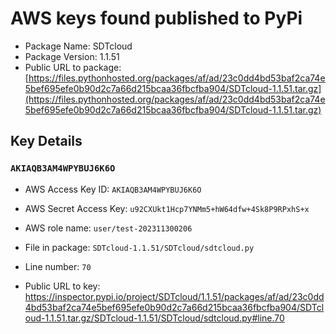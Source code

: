 # AWS keys found published to PyPi

* Package Name: SDTcloud
* Package Version: 1.1.51
* Public URL to package: [https://files.pythonhosted.org/packages/af/ad/23c0dd4bd53baf2ca74e5bef695efe0b90d2c7a66d215bcaa36fbcfba904/SDTcloud-1.1.51.tar.gz](https://files.pythonhosted.org/packages/af/ad/23c0dd4bd53baf2ca74e5bef695efe0b90d2c7a66d215bcaa36fbcfba904/SDTcloud-1.1.51.tar.gz)

## Key Details

### `AKIAQB3AM4WPYBUJ6K6O`

* AWS Access Key ID: `AKIAQB3AM4WPYBUJ6K6O`
* AWS Secret Access Key: `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` 
* AWS role name: `user/test-202311300206`
* File in package: `SDTcloud-1.1.51/SDTcloud/sdtcloud.py`
* Line number: `70`

* Public URL to key: https://inspector.pypi.io/project/SDTcloud/1.1.51/packages/af/ad/23c0dd4bd53baf2ca74e5bef695efe0b90d2c7a66d215bcaa36fbcfba904/SDTcloud-1.1.51.tar.gz/SDTcloud-1.1.51/SDTcloud/sdtcloud.py#line.70


